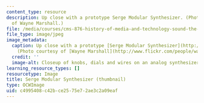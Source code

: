 ```yaml
---
content_type: resource
description: Up close with a prototype Serge Modular Synthesizer. (Photo courtesy
  of Wayne Marshall.)
file: /media/courses/cms-876-history-of-media-and-technology-sound-the-minority-report-radical-music-of-the-past-100-years-spring-2006/c4995408c42bce2575e72ae3c2a09eaf_cms-876s06-th.jpg
file_type: image/jpeg
image_metadata:
  caption: Up close with a prototype [Serge Modular Synthesizer](http://www.serge-fans.com/index.htm).
    (Photo courtesy of [Wayne Marshall](http://www.flickr.com/people/wayneandwax/).)
  credit: ''
  image-alt: Closeup of knobs, dials and wires on an analog synthesizer.
learning_resource_types: []
resourcetype: Image
title: Serge Modular Synthesizer (thumbnail)
type: OCWImage
uid: c4995408-c42b-ce25-75e7-2ae3c2a09eaf
---
```

